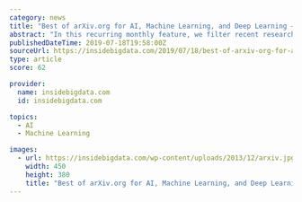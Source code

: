 ```yaml
---
category: news
title: "Best of arXiv.org for AI, Machine Learning, and Deep Learning – June 2019"
abstract: "In this recurring monthly feature, we filter recent research papers appearing on the arXiv.org preprint server for compelling subjects relating to AI, machine learning and deep learning – from disciplines including statistics, mathematics and computer ..."
publishedDateTime: 2019-07-18T19:58:00Z
sourceUrl: https://insidebigdata.com/2019/07/18/best-of-arxiv-org-for-ai-machine-learning-and-deep-learning-june-2019/
type: article
score: 62

provider:
  name: insidebigdata.com
  id: insidebigdata.com

topics:
  - AI
  - Machine Learning

images:
  - url: https://insidebigdata.com/wp-content/uploads/2013/12/arxiv.jpg
    width: 450
    height: 380
    title: "Best of arXiv.org for AI, Machine Learning, and Deep Learning – June 2019"
---
```

